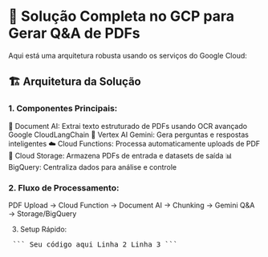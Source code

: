 # 🚀 Solução Completa no GCP para Gerar Q&A de PDFs

Aqui está uma arquitetura robusta usando os serviços do Google Cloud:

## 🏗️ Arquitetura da Solução
### 1. Componentes Principais:
📄 Document AI: Extrai texto estruturado de PDFs usando OCR avançado Google CloudLangChain
🤖 Vertex AI Gemini: Gera perguntas e respostas inteligentes
☁️ Cloud Functions: Processa automaticamente uploads de PDF
💾 Cloud Storage: Armazena PDFs de entrada e datasets de saída
📊 BigQuery: Centraliza dados para análise e controle

### 2. Fluxo de Processamento:

PDF Upload → Cloud Function → Document AI → Chunking → Gemini Q&A → Storage/BigQuery

3. Setup Rápido:

<pre> ``` Seu código aqui Linha 2 Linha 3 ``` </pre>
